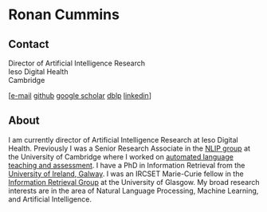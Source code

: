 # Ronan Cummins  
## Contact  
Director of Artificial Intelligence Research  
Ieso Digital Health  
Cambridge  

\[[e-mail](mailto:ronan.cummins@cl.cam.ac.uk) [github](https://github.com/ronancummins) [google scholar](https://scholar.google.co.uk/citations?user=wQEvGP0AAAAJ&hl=en) [dblp](https://dblp.org/pid/28/1264.html) [linkedin](https://www.linkedin.com/in/ronan-cummins-b046997/)\]

## About  
I am currently director of Artificial Intelligence Research at Ieso Digital Health. Previously I was a Senior Research Associate in the [NLIP group](https://www.cl.cam.ac.uk/research/nl/) at the University of Cambridge where I worked on [automated language teaching and assessment](http://alta.cambridgeenglish.org/). I have a PhD in Information Retrieval from the [University of Ireland, Galway](https://nuig.github.io/). I was an IRCSET Marie-Curie fellow in the [Information Retrieval Group](https://www.gla.ac.uk/schools/computing/research/researchsections/ida-section/informationretrieval/) at the University of Glasgow. My broad research interests are in the area of Natural Language Processing, Machine Learning, and Artificial Intelligence.

